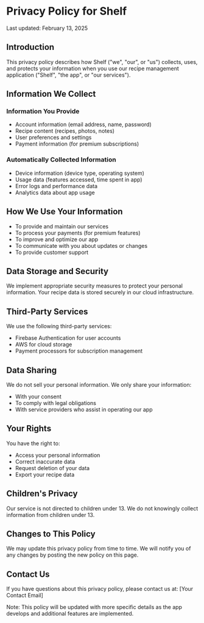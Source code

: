 # Privacy Policy for Shelf

Last updated: February 13, 2025

## Introduction
This privacy policy describes how Shelf ("we", "our", or "us") collects, uses, and protects your information when you use our recipe management application ("Shelf", "the app", or "our services").

## Information We Collect

### Information You Provide
- Account information (email address, name, password)
- Recipe content (recipes, photos, notes)
- User preferences and settings
- Payment information (for premium subscriptions)

### Automatically Collected Information
- Device information (device type, operating system)
- Usage data (features accessed, time spent in app)
- Error logs and performance data
- Analytics data about app usage

## How We Use Your Information
- To provide and maintain our services
- To process your payments (for premium features)
- To improve and optimize our app
- To communicate with you about updates or changes
- To provide customer support

## Data Storage and Security
We implement appropriate security measures to protect your personal information. Your recipe data is stored securely in our cloud infrastructure.

## Third-Party Services
We use the following third-party services:
- Firebase Authentication for user accounts
- AWS for cloud storage
- Payment processors for subscription management

## Data Sharing
We do not sell your personal information. We only share your information:
- With your consent
- To comply with legal obligations
- With service providers who assist in operating our app

## Your Rights
You have the right to:
- Access your personal information
- Correct inaccurate data
- Request deletion of your data
- Export your recipe data

## Children's Privacy
Our service is not directed to children under 13. We do not knowingly collect information from children under 13.

## Changes to This Policy
We may update this privacy policy from time to time. We will notify you of any changes by posting the new policy on this page.

## Contact Us
If you have questions about this privacy policy, please contact us at: [Your Contact Email]

Note: This policy will be updated with more specific details as the app develops and additional features are implemented.
